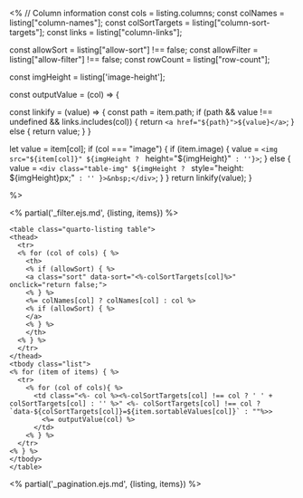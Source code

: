 <%
// Column information
const cols = listing.columns;
const colNames = listing["column-names"];
const colSortTargets = listing["column-sort-targets"];
const links = listing["column-links"];

const allowSort = listing["allow-sort"] !== false;
const allowFilter = listing["allow-filter"] !== false;
const rowCount = listing["row-count"];

const imgHeight = listing['image-height'];

const outputValue = (col) => {

const linkify = (value) => {
const path = item.path;
if (path && value !== undefined && links.includes(col)) {
return `<a href="${path}">${value}</a>`;
} else {
return value;
}
}

let value = item[col];
if (col === "image") {
if (item.image) {
value = `<img src="${item[col]}" ${imgHeight ? ` height="${imgHeight}"` : ''}>`;
} else {
value = `<div class="table-img" ${imgHeight ? ` style="height: ${imgHeight}px;"` : '' }>&nbsp;</div>`;
}
}
return linkify(value);
}

%>

<% partial('_filter.ejs.md', {listing, items}) %>

```{=html}
<table class="quarto-listing table">
<thead>
  <tr>
  <% for (col of cols) { %>
    <th>
    <% if (allowSort) { %>
    <a class="sort" data-sort="<%-colSortTargets[col]%>" onclick="return false;">
    <% } %>
    <%= colNames[col] ? colNames[col] : col %>
    <% if (allowSort) { %>
    </a>
    <% } %>
    </th>
  <% } %>
  </tr>
</thead>
<tbody class="list">
<% for (item of items) { %>
  <tr>
    <% for (col of cols){ %>
      <td class="<%- col %><%-colSortTargets[col] !== col ? ' ' + colSortTargets[col] : '' %>" <%- colSortTargets[col] !== col ? `data-${colSortTargets[col]}=${item.sortableValues[col]}` : ""%>>
        <%= outputValue(col) %>
      </td>
    <% } %>
  </tr>
<% } %>
</tbody>
</table>
```
<% partial('_pagination.ejs.md', {listing, items}) %>
